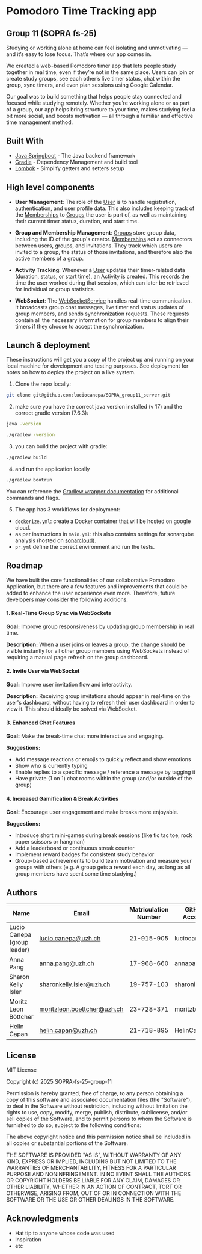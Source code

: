 # Pomodoro Time Tracking app

## Group 11 (SOPRA fs-25)

Studying or working alone at home can feel isolating and unmotivating — and it’s easy to lose focus. That’s where our app comes in.

We created a web-based Pomodoro timer app that lets people study together in real time, even if they’re not in the same place. Users can join or create study groups, see each other’s live timer status, chat within the group, sync timers, and even plan sessions using Google Calendar.

Our goal was to build something that helps people stay connected and focused while studying remotely. Whether you’re working alone or as part of a group, our app helps bring structure to your time, makes studying feel a bit more social, and boosts motivation — all through a familiar and effective time management method.

## Built With

- [Java Springboot](https://spring.io/projects/spring-boot) - The Java backend framework
- [Gradle](https://gradle.org/) - Dependency Management and build tool
- [Lombok](https://projectlombok.org/) - Simplify getters and setters setup

## High level components

- **User Management**: The role of the [User](src/main/java/ch/uzh/ifi/hase/soprafs24/entity/User.java) is to handle registration, authentication, and user profile data. This also includes keeping track of the [Memberships](src/main/java/ch/uzh/ifi/hase/soprafs24/entity/GroupMembership.java) to [Groups](src/main/java/ch/uzh/ifi/hase/soprafs24/entity/Group.java) the user is part of, as well as maintaining their current timer status, duration, and start time.

- **Group and Membership Management**: [Groups](src/main/java/ch/uzh/ifi/hase/soprafs24/entity/Group.java) store group data, including the ID of the group's creator. [Memberships](src/main/java/ch/uzh/ifi/hase/soprafs24/entity/GroupMembership.java) act as connectors between users, groups, and invitations. They track which users are invited to a group, the status of those invitations, and therefore also the active members of a group.

- **Activity Tracking**: Whenever a [User](src/main/java/ch/uzh/ifi/hase/soprafs24/entity/User.java) updates their timer-related data (duration, status, or start time), an [Activity](src/main/java/ch/uzh/ifi/hase/soprafs24/entity/Activity.java) is created. This records the time the user worked during that session, which can later be retrieved for individual or group statistics.

- **WebSocket**: The [WebSocketService](src/main/java/ch/uzh/ifi/hase/soprafs24/service/WebSocketService.java) handles real-time communication. It broadcasts group chat messages, live timer and status updates of group members, and sends synchronization requests. These requests contain all the necessary information for group members to align their timers if they choose to accept the synchronization.



## Launch & deployment

These instructions will get you a copy of the project up and running on your local machine for development and testing purposes. See deployment for notes on how to deploy the project on a live system.

1. Clone the repo locally:

```bash
git clone git@github.com:luciocanepa/SOPRA_group11_server.git
```

2. make sure you have the correct java version installed (v 17) and the correct gradle version (7.6.3):

```bash
java -version
```

```bash
./gradlew -version
```

3. you can build the project with gradle:

```bash
./gradlew build
```

4. and run the application locally

```bash
./gradlew bootrun
```

You can reference the [Gradlew wrapper documentation](https://docs.gradle.org/current/userguide/gradle_wrapper_basics.html#gradle_wrapper_basics) for additional commands and flags.

5. The app has 3 worklflows for deployment:

- `dockerize.yml`: create a Docker container that will be hosted on google cloud.
- as per instructions in `main.yml`: this also contains settings for sonarqube analysis (hosted on [sonarcloud](https://sonarcloud.io/organizations/luciocanepa-1/projects)).
- `pr.yml` define the correct environment and run the tests.

## Roadmap

We have built the core functionalities of our collaborative Pomodoro Application, but there are a few features and improvements that could be added to enhance the user experience even more. Therefore, future developers may consider the following additions:

#### 1. Real-Time Group Sync via WebSockets

**Goal:** Improve group responsiveness by updating group membership in real time.

**Description:** When a user joins or leaves a group, the change should be visible instantly for all other group members using WebSockets instead of requiring a manual page refresh on the group dashboard.

#### 2. Invite User via WebSocket
**Goal:** Improve user invitation flow and interactivity.

**Description:** Receiving group invitations should appear in real-time on the user's dashboard, without having to refresh their user dashboard in order to view it. This should ideally be solved via WebSocket.

#### 3. Enhanced Chat Features
**Goal:** Make the break-time chat more interactive and engaging.

**Suggestions:**
- Add message reactions or emojis to quickly reflect and show emotions
- Show who is currently typing
- Enable replies to a specific message / reference a message by tagging it
- Have private (1 on 1) chat rooms within the group (and/or outside of the group)

#### 4. Increased Gamification & Break Activities
**Goal:** Encourage user engagement and make breaks more enjoyable.

**Suggestions:**
- Introduce short mini-games during break sessions (like tic tac toe, rock paper scissors or hangman)
- Add a leaderboard or continuous streak counter 
- Implement reward badges for consistent study behavior
- Group-based achievements to build team motivation and measure your groups with others (e.g. A group gets a reward each day, as long as all group members have spent some time studying.)


## Authors

| Name | Email | Matriculation Number | GitHub Account |
|------|--------|-------------------|----------------|
| Lucio Canepa (group leader) | <lucio.canepa@uzh.ch> | 21-915-905 | luciocanepa |
| Anna Pang | <anna.pang@uzh.ch> | 17-968-660 | annapangUZH |
| Sharon Kelly Isler | <sharonkelly.isler@uzh.ch> | 19-757-103 | sharonisler |
| Moritz Leon Böttcher | <moritzleon.boettcher@uzh.ch> | 23-728-371 | moritzboet |
| Helin Capan | <helin.capan@uzh.ch> | 21-718-895 | HelinCapan |

## License

MIT License

Copyright (c) 2025 SOPRA-fs-25-group-11

Permission is hereby granted, free of charge, to any person obtaining a copy
of this software and associated documentation files (the "Software"), to deal
in the Software without restriction, including without limitation the rights
to use, copy, modify, merge, publish, distribute, sublicense, and/or sell
copies of the Software, and to permit persons to whom the Software is
furnished to do so, subject to the following conditions:

The above copyright notice and this permission notice shall be included in all
copies or substantial portions of the Software.

THE SOFTWARE IS PROVIDED "AS IS", WITHOUT WARRANTY OF ANY KIND, EXPRESS OR
IMPLIED, INCLUDING BUT NOT LIMITED TO THE WARRANTIES OF MERCHANTABILITY,
FITNESS FOR A PARTICULAR PURPOSE AND NONINFRINGEMENT. IN NO EVENT SHALL THE
AUTHORS OR COPYRIGHT HOLDERS BE LIABLE FOR ANY CLAIM, DAMAGES OR OTHER
LIABILITY, WHETHER IN AN ACTION OF CONTRACT, TORT OR OTHERWISE, ARISING FROM,
OUT OF OR IN CONNECTION WITH THE SOFTWARE OR THE USE OR OTHER DEALINGS IN THE
SOFTWARE.

## Acknowledgments

- Hat tip to anyone whose code was used
- Inspiration
- etc
